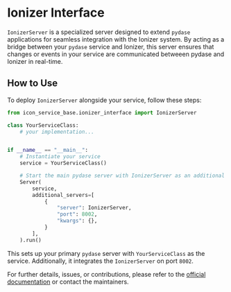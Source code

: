 # Ionizer Interface

`IonizerServer` is a specialized server designed to extend `pydase` applications for seamless integration with the Ionizer system. By acting as a bridge between your `pydase` service and Ionizer, this server ensures that changes or events in your service are communicated betweeen pydase and Ionizer in real-time.

## How to Use

To deploy `IonizerServer` alongside your service, follow these steps:

```python
from icon_service_base.ionizer_interface import IonizerServer

class YourServiceClass:
    # your implementation...


if __name__ == "__main__":
    # Instantiate your service
    service = YourServiceClass()

    # Start the main pydase server with IonizerServer as an additional server
    Server(
        service,
        additional_servers=[
            {
                "server": IonizerServer,
                "port": 8002,
                "kwargs": {},
            }
        ],
    ).run()
```

This sets up your primary `pydase` server with `YourServiceClass` as the service. Additionally, it integrates the `IonizerServer` on port `8002`.

For further details, issues, or contributions, please refer to the [official documentation](https://pydase.readthedocs.io/en/latest/) or contact the maintainers.
